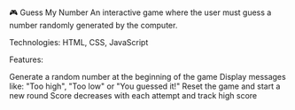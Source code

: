 🎮 Guess My Number
An interactive game where the user must guess a number randomly generated by the computer.

Technologies: HTML, CSS, JavaScript

Features:

Generate a random number at the beginning of the game
Display messages like: "Too high", "Too low" or "You guessed it!"
Reset the game and start a new round
Score decreases with each attempt and track high score
